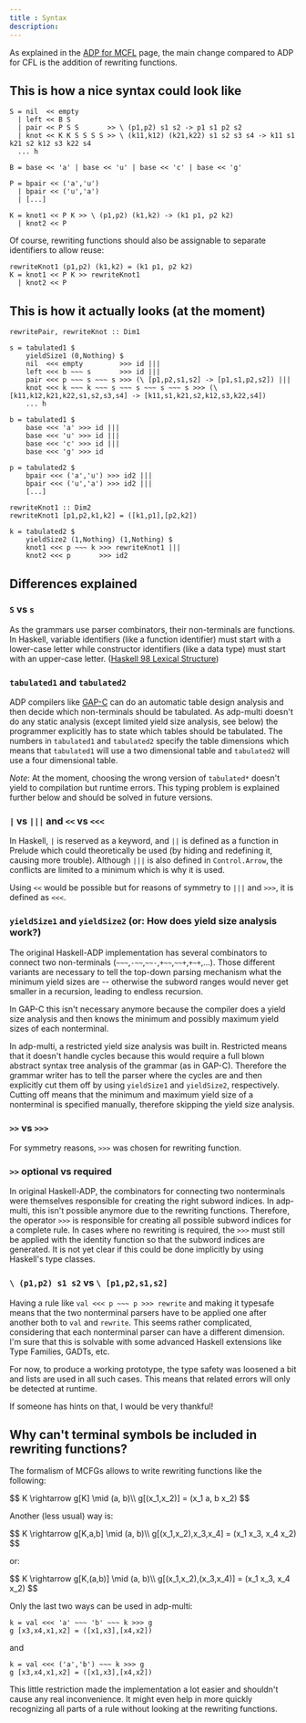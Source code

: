 ```yaml
---
title : Syntax
description:
---
```


As explained in the [ADP for MCFL](/adp_for_mcfl) page, the main change compared to ADP for CFL is the addition of rewriting functions.

## This is how a nice syntax could look like

	S = nil  << empty
	  | left << B S
	  | pair << P S S       >> \ (p1,p2) s1 s2 -> p1 s1 p2 s2
	  | knot << K K S S S S >> \ (k11,k12) (k21,k22) s1 s2 s3 s4 -> k11 s1 k21 s2 k12 s3 k22 s4
	  ... h
	  
    B = base << 'a' | base << 'u' | base << 'c' | base << 'g'

	P = bpair << ('a','u')
	  | bpair << ('u','a')
	  | [...]
	  
	K = knot1 << P K >> \ (p1,p2) (k1,k2) -> (k1 p1, p2 k2)
	  | knot2 << P

Of course, rewriting functions should also be assignable to separate identifiers
to allow reuse:

	rewriteKnot1 (p1,p2) (k1,k2) = (k1 p1, p2 k2)
	K = knot1 << P K >> rewriteKnot1
	  | knot2 << P

## This is how it actually looks (at the moment)

	rewritePair, rewriteKnot :: Dim1 

	s = tabulated1 $
		yieldSize1 (0,Nothing) $
		nil  <<< empty         >>> id |||
		left <<< b ~~~ s       >>> id |||
		pair <<< p ~~~ s ~~~ s >>> (\ [p1,p2,s1,s2] -> [p1,s1,p2,s2]) |||
		knot <<< k ~~~ k ~~~ s ~~~ s ~~~ s ~~~ s >>> (\ [k11,k12,k21,k22,s1,s2,s3,s4] -> [k11,s1,k21,s2,k12,s3,k22,s4])
		... h
		
    b = tabulated1 $
        base <<< 'a' >>> id |||
        base <<< 'u' >>> id |||
        base <<< 'c' >>> id |||
        base <<< 'g' >>> id
		
	p = tabulated2 $
		bpair <<< ('a','u') >>> id2 |||
		bpair <<< ('u','a') >>> id2 |||
		[...]
		
	rewriteKnot1 :: Dim2
	rewriteKnot1 [p1,p2,k1,k2] = ([k1,p1],[p2,k2])
	
	k = tabulated2 $
		yieldSize2 (1,Nothing) (1,Nothing) $
		knot1 <<< p ~~~ k >>> rewriteKnot1 |||
		knot2 <<< p       >>> id2
	
## Differences explained

### `S` vs `s`

As the grammars use parser combinators, their non-terminals are functions.
In Haskell, variable identifiers (like a function identifier) must start
with a lower-case letter while constructor identifiers (like a data type)
must start with an upper-case letter. 
([Haskell 98 Lexical Structure](http://www.haskell.org/onlinereport/lexemes.html))

### `tabulated1` and `tabulated2`

ADP compilers like [GAP-C](http://gapc.eu) can do an automatic table design
analysis and then decide which non-terminals should be tabulated. As adp-multi
doesn't do any static analysis (except limited yield size analysis, see below)
the programmer explicitly has to state which tables should be tabulated. The
numbers in `tabulated1` and `tabulated2` specify the table dimensions which means
that `tabulated1` will use a two dimensional table and `tabulated2` will use
a four dimensional table.

*Note*: At the moment, choosing the wrong version of `tabulated*` doesn't yield to
        compilation but runtime errors. This typing problem is explained further
		below and should be solved in future versions.

### `|` vs `|||` and `<<` vs `<<<`

In Haskell, `|` is reserved as a keyword, and `||` is defined as a function in Prelude
which could theoretically be used (by hiding and redefining it, causing more trouble).
Although `|||` is also defined in `Control.Arrow`, the conflicts are limited to a minimum
which is why it is used.

Using `<<` would be possible but for reasons of symmetry to `|||` and `>>>`, it
is defined as `<<<`.

### `yieldSize1` and `yieldSize2` (or: How does yield size analysis work?)

The original Haskell-ADP implementation has several combinators to connect
two non-terminals (`~~~`,`-~~`,`~~-`,`+~~`,`~~+`,`+~+`,...). Those different
variants are necessary to tell the top-down parsing mechanism what the minimum
yield sizes are -- otherwise the subword ranges would never get smaller in a recursion,
leading to endless recursion.

In GAP-C this isn't necessary anymore because the compiler does a yield size analysis
and then knows the minimum and possibly maximum yield sizes of each nonterminal.

In adp-multi, a restricted yield size analysis was built in. Restricted means that
it doesn't handle cycles because this would require a full blown abstract syntax tree
analysis of the grammar (as in GAP-C). Therefore the grammar writer has to tell the
parser where the cycles are and then explicitly cut them off by using `yieldSize1` and
`yieldSize2`, respectively. Cutting off means that the minimum and maximum yield size
of a nonterminal is specified manually, therefore skipping the yield size analysis.

### `>>` vs `>>>`

For symmetry reasons, `>>>` was chosen for rewriting function.

### `>>` optional vs required

In original Haskell-ADP, the combinators for connecting two nonterminals were themselves
responsible for creating the right subword indices. In adp-multi, this isn't possible
anymore due to the rewriting functions. Therefore, the operator `>>>` is responsible
for creating all possible subword indices for a complete rule. In cases where no
rewriting is required, the `>>>` must still be applied with the identity function
so that the subword indices are generated. It is not yet clear if this could be
done implicitly by using Haskell's type classes.

### `\ (p1,p2) s1 s2` vs `\ [p1,p2,s1,s2]`

Having a rule like `val <<< p ~~~ p >>> rewrite` and making it typesafe means
that the two nonterminal parsers have to be applied one after another both
to `val` and `rewrite`. This seems rather complicated, considering that
each nonterminal parser can have a different dimension. I'm sure that this is
solvable with some advanced Haskell extensions like Type Families, GADTs, etc.

For now, to produce a working prototype, the type safety was loosened a bit and
lists are used in all such cases. This means that related errors
will only be detected at runtime.

If someone has hints on that, I would be very thankful!

## Why can't terminal symbols be included in rewriting functions?

The formalism of MCFGs allows to write rewriting functions like the following:

<div>$$
K \rightarrow g[K] \mid (a, b)\\
g[(x_1,x_2)] = (x_1 a, b x_2)
$$</div>

Another (less usual) way is:

<div>$$
K \rightarrow g[K,a,b] \mid (a, b)\\
g[(x_1,x_2),x_3,x_4] = (x_1 x_3, x_4 x_2)
$$</div>

or:

<div>$$
K \rightarrow g[K,(a,b)] \mid (a, b)\\
g[(x_1,x_2),(x_3,x_4)] = (x_1 x_3, x_4 x_2)
$$</div>

Only the last two ways can be used in adp-multi:

	k = val <<< 'a' ~~~ 'b' ~~~ k >>> g
	g [x3,x4,x1,x2] = ([x1,x3],[x4,x2])
	
and
	
	k = val <<< ('a','b') ~~~ k >>> g
	g [x3,x4,x1,x2] = ([x1,x3],[x4,x2])
		   
This little restriction made the implementation a lot easier and shouldn't cause any
real inconvenience. It might even help in more quickly recognizing all parts of
a rule without looking at the rewriting functions.
